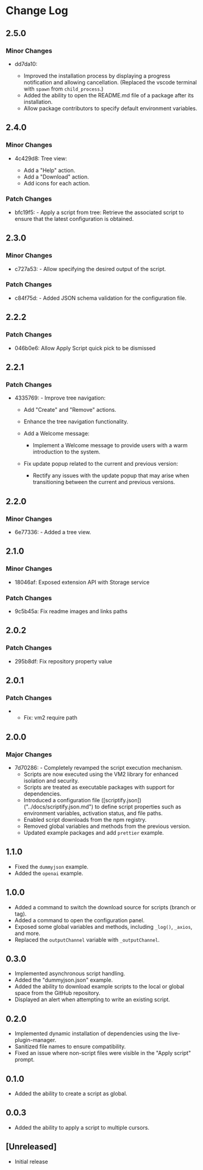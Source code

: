 # Change Log

## 2.5.0

### Minor Changes

- dd7da10: 
  
  - Improved the installation process by displaying a progress notification and allowing cancellation. (Replaced the vscode terminal with `spawn` from `child_process`.)
  - Added the ability to open the README.md file of a package after its installation.
  - Allow package contributors to specify default environment variables.

## 2.4.0

### Minor Changes

- 4c429d8: Tree view:

  - Add a "Help" action.
  - Add a "Download" action.
  - Add icons for each action.

### Patch Changes

- bfc19f5: - Apply a script from tree: Retrieve the associated script to ensure that the latest configuration is obtained.

## 2.3.0

### Minor Changes

- c727a53: - Allow specifying the desired output of the script.

### Patch Changes

- c84f75d: - Added JSON schema validation for the configuration file.

## 2.2.2

### Patch Changes

- 046b0e6: Allow Apply Script quick pick to be dismissed

## 2.2.1

### Patch Changes

- 4335769: - Improve tree navigation:

  - Add "Create" and "Remove" actions.
  - Enhance the tree navigation functionality.

  - Add a Welcome message:

    - Implement a Welcome message to provide users with a warm introduction to the system.

  - Fix update popup related to the current and previous version:
    - Rectify any issues with the update popup that may arise when transitioning between the current and previous versions.

## 2.2.0

### Minor Changes

- 6e77336: - Added a tree view.

## 2.1.0

### Minor Changes

- 18046af: Exposed extension API with Storage service

### Patch Changes

- 9c5b45a: Fix readme images and links paths

## 2.0.2

### Patch Changes

- 295b8df: Fix repository property value

## 2.0.1

### Patch Changes

- - Fix: vm2 require path

## 2.0.0

### Major Changes

- 7d70286: - Completely revamped the script execution mechanism.
  - Scripts are now executed using the VM2 library for enhanced isolation and security.
  - Scripts are treated as executable packages with support for dependencies.
  - Introduced a configuration file ([scriptify.json])("../docs/scriptify.json.md") to define script properties such as environment variables, activation status, and file paths.
  - Enabled script downloads from the npm registry.
  - Removed global variables and methods from the previous version.
  - Updated example packages and add `prettier` example.

## 1.1.0

- Fixed the `dummyjson` example.
- Added the `openai` example.

## 1.0.0

- Added a command to switch the download source for scripts (branch or tag).
- Added a command to open the configuration panel.
- Exposed some global variables and methods, including `_log()`, `_axios`, and more.
- Replaced the `outputChannel` variable with `_outputChannel`.

## 0.3.0

- Implemented asynchronous script handling.
- Added the "dummyjson.json" example.
- Added the ability to download example scripts to the local or global space from the GitHub repository.
- Displayed an alert when attempting to write an existing script.

## 0.2.0

- Implemented dynamic installation of dependencies using the live-plugin-manager.
- Sanitized file names to ensure compatibility.
- Fixed an issue where non-script files were visible in the "Apply script" prompt.

## 0.1.0

- Added the ability to create a script as global.

## 0.0.3

- Added the ability to apply a script to multiple cursors.

## [Unreleased]

- Initial release
